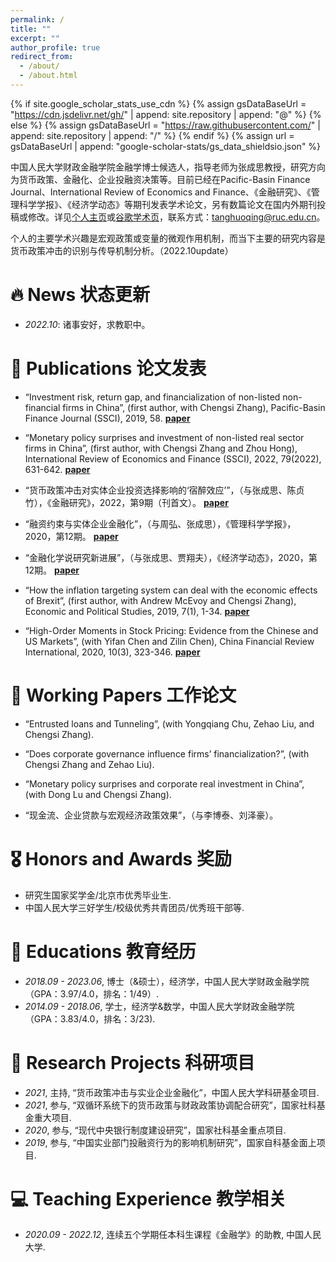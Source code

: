 ```yaml
---
permalink: /
title: ""
excerpt: ""
author_profile: true
redirect_from: 
  - /about/
  - /about.html
---
```


{% if site.google_scholar_stats_use_cdn %}
{% assign gsDataBaseUrl = "https://cdn.jsdelivr.net/gh/" | append: site.repository | append: "@" %}
{% else %}
{% assign gsDataBaseUrl = "https://raw.githubusercontent.com/" | append: site.repository | append: "/" %}
{% endif %}
{% assign url = gsDataBaseUrl | append: "google-scholar-stats/gs_data_shieldsio.json" %}

<span class='anchor' id='about-me'></span>

中国人民大学财政金融学院金融学博士候选人，指导老师为张成思教授，研究方向为货币政策、金融化、企业投融资决策等。目前已经在Pacific-Basin Finance Journal、International Review of Economics and Finance、《金融研究》、《管理科学学报》、《经济学动态》等期刊发表学术论文，另有数篇论文在国内外期刊投稿或修改。详见[个人主页](https://tanghuoqing.github.io/)或[谷歌学术页](https://scholar.google.com/citations?user=5RDhlvgAAAAJ)，联系方式：tanghuoqing@ruc.edu.cn。

个人的主要学术兴趣是宏观政策或变量的微观作用机制，而当下主要的研究内容是货币政策冲击的识别与传导机制分析。（2022.10update）



# 🔥 News 状态更新 
- *2022.10*: 诸事安好，求教职中。 

# 📝 Publications 论文发表 
- “Investment risk, return gap, and financialization of non-listed non-financial firms in China”, (first author, with Chengsi Zhang), Pacific-Basin Finance Journal (SSCI), 2019, 58.   [**paper**](https://www.sciencedirect.com/science/article/pii/S0927538X19301313)

- “Monetary policy surprises and investment of non-listed real sector firms in China”, (first author, with Chengsi Zhang and Zhou Hong), International Review of Economics and Finance (SSCI), 2022, 79(2022), 631-642.   [**paper**](https://www.sciencedirect.com/science/article/abs/pii/S1059056022000302)

- “货币政策冲击对实体企业投资选择影响的‘宿醉效应’”，（与张成思、陈贞竹），《金融研究》，2022，第9期（刊首文）。 [**paper**](http://www.jryj.org.cn/CN/abstract/abstract1090.shtml)

- “融资约束与实体企业金融化”，（与周弘、张成思），《管理科学学报》，2020，第12期。   [**paper**](http://jmsc.tju.edu.cn/jmsc/article/abstract/20201207?st=article_issue)

- “金融化学说研究新进展”，（与张成思、贾翔夫），《经济学动态》，2020，第12期。   [**paper**](http://www.jjxdt.org/Magazine/GetIssueContentList?Issue=12&Year=2020&pagesize=50)

- “How the inflation targeting system can deal with the economic effects of Brexit”, (first author, with Andrew McEvoy and Chengsi Zhang), Economic and Political Studies, 2019, 7(1), 1-34.   [**paper**](https://www.tandfonline.com/doi/abs/10.1080/20954816.2018.1558983?journalCode=reps20)

- “High-Order Moments in Stock Pricing: Evidence from the Chinese and US Markets”, (with Yifan Chen and Zilin Chen), China Financial Review International, 2020, 10(3), 323-346. [**paper**](https://www.emerald.com/insight/content/doi/10.1108/CFRI-06-2019-0070/full/html)

# 📝 Working Papers 工作论文 
- “Entrusted loans and Tunneling”, (with Yongqiang Chu, Zehao Liu, and Chengsi Zhang).

- “Does corporate governance influence firms’ financialization?”, (with Chengsi Zhang and Zehao Liu).

- “Monetary policy surprises and corporate real investment in China”, (with Dong Lu and Chengsi Zhang).

- “现金流、企业贷款与宏观经济政策效果”，（与李博泰、刘泽豪）。

# 🎖 Honors and Awards 奖励 
- 研究生国家奖学金/北京市优秀毕业生. 
- 中国人民大学三好学生/校级优秀共青团员/优秀班干部等.

# 📖 Educations 教育经历 
- *2018.09 - 2023.06*, 博士（&硕士），经济学，中国人民大学财政金融学院（GPA：3.97/4.0，排名：1/49）. 
- *2014.09 - 2018.06*, 学士，经济学&数学，中国人民大学财政金融学院（GPA：3.83/4.0，排名：3/23). 

# 💬 Research Projects 科研项目
- *2021*, 主持, “货币政策冲击与实业企业金融化”，中国人民大学科研基金项目. 
- *2021*, 参与, “双循环系统下的货币政策与财政政策协调配合研究”，国家社科基金重大项目.  
- *2020*, 参与, “现代中央银行制度建设研究”，国家社科基金重点项目.  
- *2019*, 参与, “中国实业部门投融资行为的影响机制研究”，国家自科基金面上项目.  

# 💻 Teaching Experience 教学相关
- *2020.09 - 2022.12*, 连续五个学期任本科生课程《金融学》的助教, 中国人民大学.
